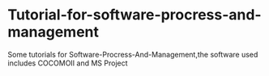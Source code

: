 # Tutorial-for-software-procress-and-management
Some tutorials for Software-Procress-And-Management,the software used includes COCOMOII and MS Project

